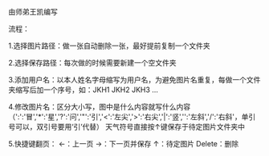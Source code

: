 由师弟王凯编写


流程：
 
1.选择图片路径：做一张自动删除一张，最好提前复制一个文件夹

2.选择保存路径：每次做的时候需要新建一个空文件夹

3.添加用户名：以本人姓名字母缩写为用户名，为避免图片名重复，每做一个文件夹缩写后加一个序号，如：JKH1  JKH2  JKH3  …

4.修改图片名：区分大小写，图中是什么内容就写什么内容
（':':'冒','*':'星','?':'问','"':'引','<':'左尖','>':'右尖','|':'竖','\':'左斜','/':'右斜'，单引号可以，双引号要用‘引’代替）
天气符号直接按↑键保存于待定图片文件夹中
 
5.快捷键翻页：
←：上一页  →：下一页并保存  ↑：待定图片  Delete：删除

